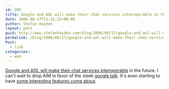 ```yaml
---
id: 205
title: Google and AOL will make their chat services interoperable in the future
date: 2006-08-17T13:31:15+00:00
author: Stefan Hayden
layout: post
guid: http://www.stefanhayden.com/blog/2006/08/17/google-and-aol-will-make-their-chat-services-interoperable-in-the-future/
permalink: /blog/2006/08/17/google-and-aol-will-make-their-chat-services-interoperable-in-the-future/
Post:
  - link
categories:
  - web
---
```

<a href="http://www.techcrunch.com/2006/08/17/google-talk-updates-aol-interop/">Google and AOL will make their chat services interoperable</a> in the future. I can't wait to drop AIM in favor of the sleek <a href="http://www.google.com/talk/">google talk</a>. It's even starting to have <a href="http://www.google.com/trends/music">some interesting features come about</a>.